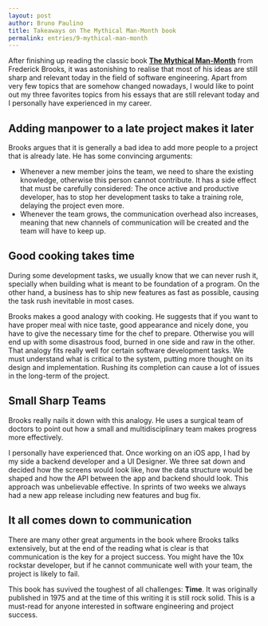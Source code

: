 ```yaml
---
layout: post
author: Bruno Paulino
title: Takeaways on The Mythical Man-Month book
permalink: entries/9-mythical-man-month
---
```


After finishing up reading the classic book **[The Mythical Man-Month](https://en.wikipedia.org/wiki/The_Mythical_Man-Month)** from Frederick Brooks, it was astonishing to realise that most of his ideas are still sharp and relevant today in the field of software engineering. Apart from very few topics that are somehow changed nowadays, I would like to point out my three favorites topics from his essays that are still relevant today and I personally have experienced in my career.

## Adding manpower to a late project makes it later

Brooks argues that it is generally a bad idea to add more people to a project that is already late. He has some convincing arguments:
- Whenever a new member joins the team, we need to share the existing knowledge, otherwise this person cannot contribute. It has a side effect that must be carefully considered: The once active and productive developer, has to stop her development tasks to take a training role, delaying the project even more.
- Whenever the team grows, the communication overhead also increases, meaning that new channels of communication will be created and the team will have to keep up.

## Good cooking takes time

During some development tasks, we usually know that we can never rush it, specially when building what is meant to be foundation of a program. On the other hand, a business has to ship new features as fast as possible, causing the task rush inevitable in most cases.

Brooks makes a good analogy with cooking. He suggests that if you want to have proper meal with nice taste, good appearance and nicely done, you have to give the necessary time for the chef to prepare. Otherwise you will end up with some disastrous food, burned in one side and raw in the other. That analogy fits really well for certain software development tasks. We must understand what is critical to the system, putting more thought on its design and implementation. Rushing its completion can cause a lot of issues in the long-term of the project.

## Small Sharp Teams

Brooks really nails it down with this analogy. He uses a surgical team of doctors to point out how a small and multidisciplinary team makes progress more effectively.

I personally have experienced that. Once working on an iOS app, I had by my side a backend developer and a UI Designer. We three sat down and decided how the screens would look like, how the data structure would be shaped and how the API between the app and backend should look. This approach was unbelievable effective. In sprints of two weeks we always had a new app release including new features and bug fix.

## It all comes down to communication

There are many other great arguments in the book where Brooks talks extensively, but at the end of the reading what is clear is that communication is the key for a project success. You might have the 10x rockstar developer, but if he cannot communicate well with your team, the project is likely to fail.

This book has suvived the toughest of all challenges: **Time**. It was originally published in 1975 and at the time of this writing it is still rock solid. This is a must-read for anyone interested in software engineering and project success.